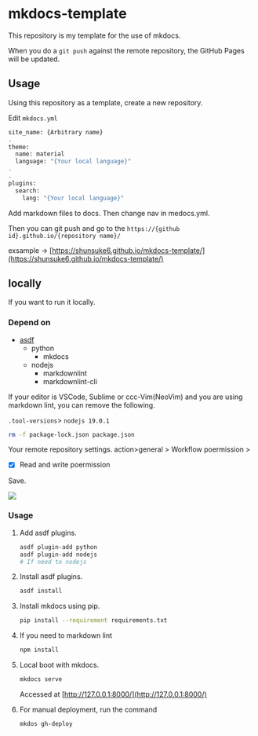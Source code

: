 # mkdocs-template

This repository is my template for the use of mkdocs.

When you do a `git push` against the remote repository, the GitHub Pages will be updated.

## Usage

Using this repository as a template, create a new repository.

Edit `mkdocs.yml`

```bash
site_name: {Arbitrary name}
.
theme:
  name: material
  language: "{Your local language}" 
.
.
plugins:
  search:
    lang: "{Your local language}"
```

Add markdown files to docs.
Then change nav in medocs.yml.

Then you can git push and go to the `https://{github id}.github.io/{repository name}/`

exsample -> [https://shunsuke6.github.io/mkdocs-template/](https://shunsuke6.github.io/mkdocs-template/)

## locally

If you want to run it locally.

### Depend on

- [asdf](https://github.com/asdf-vm/asdf)
  - python
    - mkdocs
  - nodejs
    - markdownlint
    - markdownlint-cli

If your editor is VSCode, Sublime or ccc-Vim(NeoVim) and you are using markdown lint, you can remove the following.

`.tool-versions`> `nodejs 19.0.1`

```bash
rm -f package-lock.json package.json
```

Your remote repository settings.
action>general > Workflow poermission >

- [x] Read and write poermission

Save.

![ ](https://user-images.githubusercontent.com/84017923/215385554-5d43bb8a-18cf-461e-bc59-829036c184d2.png)

### Usage

1. Add asdf plugins.

   ```bash
   asdf plugin-add python
   asdf plugin-add nodejs
   # If need to nodejs
   ```

2. Install asdf plugins.

   ```bash
   asdf install
   ```

3. Install mkdocs using pip.

   ```bash
   pip install --requirement requirements.txt
   ```

4. If you need to markdown lint

   ```bash
   npm install
   ```

5. Local boot with mkdocs.

   ```bash
   mkdocs serve
   ```

   Accessed at [http://127.0.0.1:8000/](http://127.0.0.1:8000/)

6. For manual deployment, run the command

   ```bash
   mkdos gh-deploy
   ```
